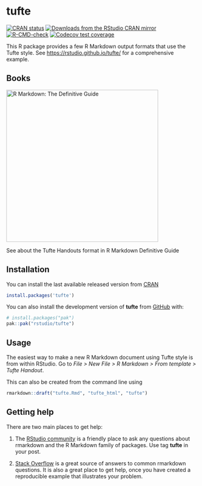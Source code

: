 
<!-- README.md is generated from README.Rmd. Please edit that file -->

# tufte

<!-- badges: start -->

[![CRAN
status](https://www.r-pkg.org/badges/version/tufte)](https://CRAN.R-project.org/package=tufte)
[![Downloads from the RStudio CRAN
mirror](https://cranlogs.r-pkg.org/badges/tufte)](https://cran.r-project.org/package=tufte)
[![R-CMD-check](https://github.com/rstudio/tufte/actions/workflows/R-CMD-check.yaml/badge.svg)](https://github.com/rstudio/tufte/actions/workflows/R-CMD-check.yaml)
[![Codecov test
coverage](https://codecov.io/gh/rstudio/tufte/branch/main/graph/badge.svg)](https://app.codecov.io/gh/rstudio/tufte?branch=main)
<!-- badges: end -->

This R package provides a few R Markdown output formats that use the
Tufte style. See <https://rstudio.github.io/tufte/> for a comprehensive
example.

## Books

<a href="https://bookdown.org/yihui/rmarkdown/tufte-handouts.html"><img src="https://bookdown.org/yihui/rmarkdown/images/cover.png" alt="R Markdown: The Definitive Guide" class="book" height="400"/></a>

See about the Tufte Handouts format in R Markdown Definitive Guide

## Installation

You can install the last available released version from
[CRAN](https://cran.r-project.org/package=tufte)

``` r
install.packages('tufte')
```

You can also install the development version of **tufte** from
[GitHub](https://github.com/) with:

``` r
# install.packages("pak")
pak::pak("rstudio/tufte")
```

## Usage

The easiest way to make a new R Markdown document using Tufte style is
from within RStudio. Go to *File \> New File \> R Markdown \> From
template \> Tufte Handout*.

This can also be created from the command line using

``` r
rmarkdown::draft("tufte.Rmd", "tufte_html", "tufte")
```

## Getting help

There are two main places to get help:

1.  The [RStudio
    community](https://community.rstudio.com/c/r-markdown/10) is a
    friendly place to ask any questions about rmarkdown and the R
    Markdown family of packages. Use tag **tufte** in your post.

2.  [Stack
    Overflow](https://stackoverflow.com/questions/tagged/r-markdown+tufte)
    is a great source of answers to common rmarkdown questions. It is
    also a great place to get help, once you have created a reproducible
    example that illustrates your problem.
